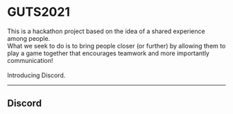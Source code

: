 # GUTS2021
This is a hackathon project based on the idea of a shared experience among people.<br>
What we seek to do is to bring people closer (or further) by allowing them to play a game together that encourages
teamwork and more importantly communication!<br>
<br>
Introducing Discord.

***
## Discord
